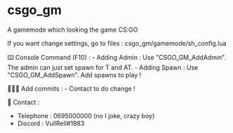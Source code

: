 # csgo_gm
A gamemode which looking the game CS:GO

If you want change settings, go to files : csgo_gm/gamemode/sh_config.lua

⌨️ Console Command (F10) :
    - Adding Admin : Use "CSGO_GM_AddAdmin". The admin can just set spawn for T and AT.
    - Adding Spawn : Use "CSGO_GM_AddSpawn". Add spawns to play !

👩🏽‍💻 Add commits :
    - Contact to do change !
    
📱 Contact :
   - Telephone : 0695000000 (no I joke, crazy boy)
   - Discord : VullRell#1983
